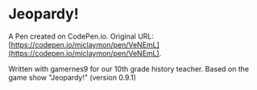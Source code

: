 # Jeopardy!

A Pen created on CodePen.io. Original URL: [https://codepen.io/miclaymon/pen/VeNEmL](https://codepen.io/miclaymon/pen/VeNEmL).

Written with gamernes9 for our 10th grade history teacher.
Based on the game show "Jeopardy!"
(version 0.9.1)

